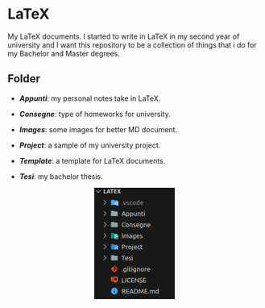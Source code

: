 # LaTeX

My LaTeX documents. I started to write in LaTeX in my second year of university and I want this repository to be a collection of things that i do for my Bachelor and Master degrees.

## Folder

+ ***Appunti***: my personal notes take in LaTeX.

+ ***Consegne***: type of homeworks for university.

+ ***Images***: some images for better MD document.

+ ***Project***: a sample of my university project.

+ ***Template***: a template for LaTeX documents.

+ ***Tesi***: my bachelor thesis.

<!-- markdownlint-disable MD033 -->
<div align="center">
  <img src="Images/Repo%20struct.png" alt="Repo struct">
</p>
<!-- markdownlint-enable MD033 -->
